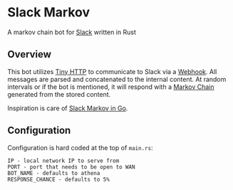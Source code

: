 # Slack Markov
A markov chain bot for <a href="https://slack.com/">Slack</a> written in Rust

## Overview

This bot utilizes <a href="https://docs.rs/tiny_http/latest/tiny_http/">Tiny HTTP</a> to communicate to Slack via a <a href="https://api.slack.com/messaging/webhooks">Webhook</a>.  All messages are parsed and concatenated to the internal content.  At random intervals or if the bot is mentioned, it will respond with a <a href="https://docs.rs/markov/latest/markov/">Markov Chain</a> generated from the stored content.

Inspiration is care of <a href="https://github.com/grantmd/slack-markov">Slack Markov in Go</a>.

## Configuration

Configuration is hard coded at the top of `main.rs`:
```
IP - local network IP to serve from
PORT - port that needs to be open to WAN
BOT_NAME - defaults to athena
RESPONSE_CHANCE - defaults to 5%
```
